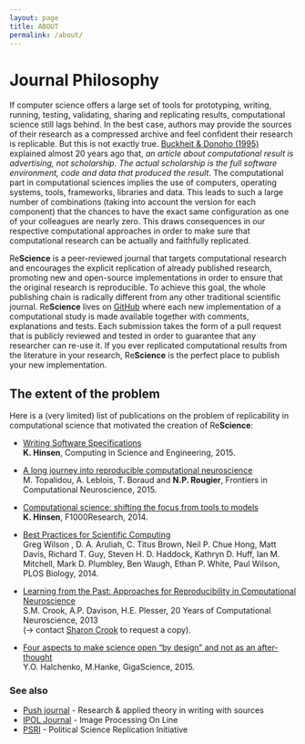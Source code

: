 ```yaml
---
layout: page
title: ABOUT
permalink: /about/
---
```


# Journal Philosophy

If computer science offers a large set of tools for prototyping, writing,
running, testing, validating, sharing and replicating results, computational
science still lags behind. In the best case, authors may provide the sources of
their research as a compressed archive and feel confident their research is
replicable. But this is not exactly
true. [Buckheit & Donoho (1995)](http://statweb.stanford.edu/~wavelab/Wavelab_850/wavelab.pdf)
explained almost 20 years ago that, *an article about computational result is
advertising, not scholarship. The actual scholarship is the full software
environment, code and data that produced the result*. The computational part in
computational sciences implies the use of computers, operating systems, tools,
frameworks, libraries and data. This leads to such a large number of
combinations (taking into account the version for each component) that the
chances to have the exact same configuration as one of your colleagues are
nearly zero. This draws consequences in our respective computational approaches
in order to make sure that computational research can be actually and
faithfully replicated.

Re**Science** is a peer-reviewed journal that targets computational research
and encourages the explicit replication of already published research,
promoting new and open-source implementations in order to ensure that the
original research is reproducible. To achieve this goal, the whole publishing
chain is radically different from any other traditional scientific
journal. Re**Science** lives on [GitHub](https://github.com/ReScience/) where
each new implementation of a computational study is made available together with comments, explanations
and tests. Each submission takes the form of a pull request that is publicly
reviewed and tested in order to guarantee that any researcher can re-use it. If
you ever replicated computational results from the literature in your research,
Re**Science** is the perfect place to publish your new implementation.


## The extent of the problem

Here is a (very limited) list of publications on the problem of replicability in computational science that motivated the creation of Re**Science**:

* [Writing Software Specifications](https://www.researchgate.net/profile/Konrad_Hinsen/publication/275412727_Writing_Software_Specifications/links/553e4eb50cf20184050e2062.pdf?origin=publication_detail)  
  **K. Hinsen**, Computing in Science and Engineering, 2015.

* [A long journey into reproducible computational neuroscience](http://journal.frontiersin.org/article/10.3389/fncom.2015.00030/full)  
  M. Topalidou, A. Leblois, T. Boraud and **N.P. Rougier**, Frontiers in Computational Neuroscience, 2015.  

* [Computational science: shifting the focus from tools to models](http://f1000research.com/articles/3-101/v2)  
  **K. Hinsen**, F1000Research, 2014. 

* [Best Practices for Scientific Computing](http://journals.plos.org/plosbiology/article?id=10.1371/journal.pbio.1001745)  
Greg Wilson , D. A. Aruliah, C. Titus Brown, Neil P. Chue Hong, Matt Davis, Richard T. Guy, Steven H. D. Haddock, Kathryn D. Huff, Ian M. Mitchell, Mark D. Plumbley, Ben Waugh, Ethan P. White, Paul Wilson, PLOS Biology, 2014.

* [Learning from the Past: Approaches for Reproducibility in Computational Neuroscience](http://link.springer.com/chapter/10.1007%2F978-1-4614-1424-7_4)  
S.M. Crook, A.P. Davison, H.E. Plesser, 20 Years of Computational Neuroscience, 2013  
(→ contact [Sharon Crook](http://math.la.asu.edu/~crook) to request a copy).

* [Four aspects to make science open “by design” and not as an after-thought](http://www.gigasciencejournal.com/content/4/1/31)  
  Y.O. Halchenko, M.Hanke, GigaScience, 2015.

### See also

* [Push journal](http://push.cwcon.org) - Research & applied theory in writing with sources
* [IPOL Journal](http://www.ipol.im) - Image Processing On Line
* [PSRI](http://projects.iq.harvard.edu/psreplication) - Political Science Replication Initiative
